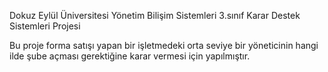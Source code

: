 Dokuz Eylül Üniversitesi Yönetim Bilişim Sistemleri 3.sınıf Karar Destek Sistemleri Projesi

Bu proje forma satışı yapan bir işletmedeki orta seviye bir yöneticinin hangi ilde şube açması gerektiğine karar vermesi için yapılmıştır.
 
